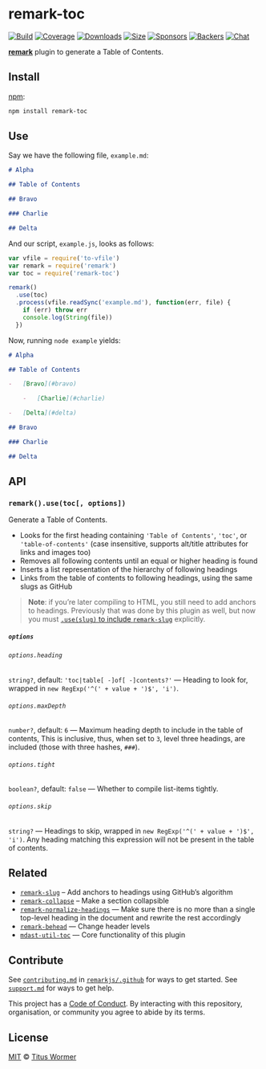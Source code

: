 # remark-toc

[![Build][build-badge]][build]
[![Coverage][coverage-badge]][coverage]
[![Downloads][downloads-badge]][downloads]
[![Size][size-badge]][size]
[![Sponsors][sponsors-badge]][collective]
[![Backers][backers-badge]][collective]
[![Chat][chat-badge]][chat]

[**remark**][remark] plugin to generate a Table of Contents.

## Install

[npm][]:

```sh
npm install remark-toc
```

## Use

Say we have the following file, `example.md`:

```markdown
# Alpha

## Table of Contents

## Bravo

### Charlie

## Delta
```

And our script, `example.js`, looks as follows:

```js
var vfile = require('to-vfile')
var remark = require('remark')
var toc = require('remark-toc')

remark()
  .use(toc)
  .process(vfile.readSync('example.md'), function(err, file) {
    if (err) throw err
    console.log(String(file))
  })
```

Now, running `node example` yields:

```markdown
# Alpha

## Table of Contents

-   [Bravo](#bravo)

    -   [Charlie](#charlie)

-   [Delta](#delta)

## Bravo

### Charlie

## Delta
```

## API

### `remark().use(toc[, options])`

Generate a Table of Contents.

*   Looks for the first heading containing `'Table of Contents'`, `'toc'`,
    or `'table-of-contents'` (case insensitive, supports alt/title attributes
    for links and images too)
*   Removes all following contents until an equal or higher heading is found
*   Inserts a list representation of the hierarchy of following headings
*   Links from the table of contents to following headings, using the same slugs
    as GitHub

> **Note**: if you’re later compiling to HTML, you still need to add anchors to
> headings.
> Previously that was done by this plugin as well, but now you must
> [`.use(slug)` to include `remark-slug`][slug] explicitly.

##### `options`

###### `options.heading`

`string?`, default: `'toc|table[ -]of[ -]contents?'` — Heading to look for,
wrapped in `new RegExp('^(' + value + ')$', 'i')`.

###### `options.maxDepth`

`number?`, default: `6` — Maximum heading depth to include in the table of
contents, This is inclusive, thus, when set to `3`, level three headings,
are included (those with three hashes, `###`).

###### `options.tight`

`boolean?`, default: `false` — Whether to compile list-items tightly.

###### `options.skip`

`string?` — Headings to skip, wrapped in `new RegExp('^(' + value + ')$', 'i')`.
Any heading matching this expression will not be present in the table of
contents.

## Related

*   [`remark-slug`][slug]
    – Add anchors to headings using GitHub’s algorithm
*   [`remark-collapse`](https://github.com/Rokt33r/remark-collapse)
    – Make a section collapsible
*   [`remark-normalize-headings`](https://github.com/remarkjs/remark-normalize-headings)
    — Make sure there is no more than a single top-level heading in the document
    and rewrite the rest accordingly
*   [`remark-behead`](https://github.com/mrzmmr/remark-behead)
    — Change header levels
*   [`mdast-util-toc`](https://github.com/syntax-tree/mdast-util-toc)
    — Core functionality of this plugin

## Contribute

See [`contributing.md`][contributing] in [`remarkjs/.github`][health] for ways
to get started.
See [`support.md`][support] for ways to get help.

This project has a [Code of Conduct][coc].
By interacting with this repository, organisation, or community you agree to
abide by its terms.

## License

[MIT][license] © [Titus Wormer][author]

<!-- Definitions -->

[build-badge]: https://img.shields.io/travis/remarkjs/remark-toc/master.svg

[build]: https://travis-ci.org/remarkjs/remark-toc

[coverage-badge]: https://img.shields.io/codecov/c/github/remarkjs/remark-toc.svg

[coverage]: https://codecov.io/github/remarkjs/remark-toc

[downloads-badge]: https://img.shields.io/npm/dm/remark-toc.svg

[downloads]: https://www.npmjs.com/package/remark-toc

[size-badge]: https://img.shields.io/bundlephobia/minzip/remark-toc.svg

[size]: https://bundlephobia.com/result?p=remark-toc

[sponsors-badge]: https://opencollective.com/unified/sponsors/badge.svg

[backers-badge]: https://opencollective.com/unified/backers/badge.svg

[collective]: https://opencollective.com/unified

[chat-badge]: https://img.shields.io/badge/join%20the%20community-on%20spectrum-7b16ff.svg

[chat]: https://spectrum.chat/unified/remark

[npm]: https://docs.npmjs.com/cli/install

[health]: https://github.com/remarkjs/.github

[contributing]: https://github.com/remarkjs/.github/blob/master/contributing.md

[support]: https://github.com/remarkjs/.github/blob/master/support.md

[coc]: https://github.com/remarkjs/.github/blob/master/code-of-conduct.md

[license]: license

[author]: https://wooorm.com

[remark]: https://github.com/remarkjs/remark

[slug]: https://github.com/remarkjs/remark-slug
